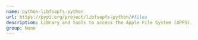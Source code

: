 ```yaml
---
name: python-libfsapfs-python
url: https://pypi.org/project/libfsapfs-python/#files
description: Library and tools to access the Apple File System (APFS).
group: None
---
```

